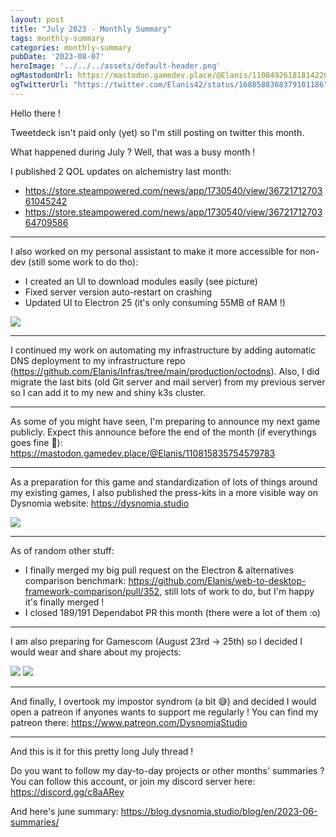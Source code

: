 ```yaml
---
layout: post
title: "July 2023 - Monthly Summary"
tags: monthly-summary
categories: monthly-summary
pubDate: '2023-08-07'
heroImage: '../../../assets/default-header.png'
ogMastodonUrl: https://mastodon.gamedev.place/@Elanis/110849261818142204
ogTwitterUrl: "https://twitter.com/Elanis42/status/1688588368379101186"
---
```

Hello there !

Tweetdeck isn't paid only (yet) so I'm still posting on twitter this month.

What happened during July ? Well, that was a busy month !

I published 2 QOL updates on alchemistry last month:
- https://store.steampowered.com/news/app/1730540/view/3672171270361045242
- https://store.steampowered.com/news/app/1730540/view/3672171270364709586 

<hr />

I also worked on my personal assistant to make it more accessible for non-dev (still some work to do tho):
- I created an UI to download modules easily (see picture)
- Fixed server version auto-restart on crashing
- Updated UI to Electron 25 (it's only consuming 55MB of RAM !)

![](/assets/img/202307-summaries/002/1.png)

<hr />

I continued my work on automating my infrastructure by adding automatic DNS deployment to my infrastructure repo (https://github.com/Elanis/Infras/tree/main/production/octodns).
Also, I did migrate the last bits (old Git server and mail server) from my previous server so I can add it to my new and shiny k3s cluster.

<hr />

As some of you might have seen, I'm preparing to announce my next game publicly. Expect this announce before the end of the month (if everythings goes fine 🤞): https://mastodon.gamedev.place/@Elanis/110815835754579783

<hr />

As a preparation for this game and standardization of lots of things around my existing games, I also published the press-kits in a more visible way on Dysnomia website: https://dysnomia.studio

![](/assets/img/202307-summaries/005/1.png)

<hr />

As of random other stuff:
- I finally merged my big pull request on the Electron & alternatives comparison benchmark: https://github.com/Elanis/web-to-desktop-framework-comparison/pull/352, still lots of work to do, but I'm happy it's finally merged !
- I closed 189/191 Dependabot PR this month (there were a lot of them :o)

<hr />

I am also preparing for Gamescom (August 23rd -> 25th) so I decided I would wear and share about my projects:

![](/assets/img/202307-summaries/007/1.jpg)
![](/assets/img/202307-summaries/007/2.jpg)

<hr />

And finally, I overtook my impostor syndrom (a bit 😅) and decided I would open a patreon if anyones wants to support me regularly !
You can find my patreon there: https://www.patreon.com/DysnomiaStudio

<hr />

And this is it for this pretty long July thread !

Do you want to follow my day-to-day projects or other months' summaries ?
You can follow this account, or join my discord server here: https://discord.gg/c8aARey

And here's june summary: https://blog.dysnomia.studio/blog/en/2023-06-summaries/